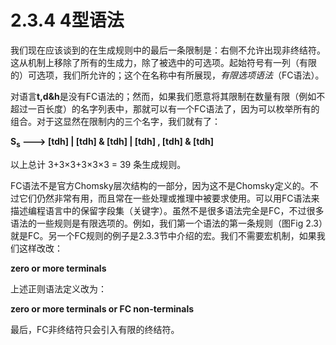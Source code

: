 # 2.3.4 4型语法

我们现在应该谈到的在生成规则中的最后一条限制是：右侧不允许出现非终结符。这从机制上移除了所有的生成力，除了被选中的可选项。起始符号有一列（有限的）可选项，我们所允许的；这个在名称中有所展现，*有限选项语法*（FC语法）。

对语言**t,d&h**是没有FC语法的；然而，如果我们愿意将其限制在数量有限（例如不超过一百长度）的名字列表中，那就可以有一个FC语法了，因为可以枚举所有的组合。对于这显然在限制内的三个名字，我们就有了：

**S<sub>s</sub> ---> [tdh] | [tdh] & [tdh] | [tdh] , [tdh] & [tdh]**

以上总计 3+3×3+3×3×3 = 39 条生成规则。

FC语法不是官方Chomsky层次结构的一部分，因为这不是Chomsky定义的。不过它们仍然非常有用，而且常在一些处理或推理中被要求使用。可以用FC语法来描述编程语言中的保留字段集（关键字）。虽然不是很多语法完全是FC，不过很多语法的一些规则是有限选项的。例如，我们第一个语法的第一条规则（图Fig 2.3）就是FC。另一个FC规则的例子是2.3.3节中介绍的宏。我们不需要宏机制，如果我们这样改改：

**zero or more terminals**

上述正则语法定义改为：

**zero or more terminals or FC non-terminals**

最后，FC非终结符只会引入有限的终结符。